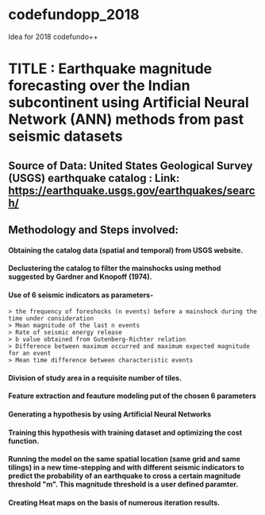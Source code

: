 # codefundopp_2018
Idea for 2018 codefundo++

# TITLE : Earthquake magnitude forecasting over the Indian subcontinent using Artificial Neural Network (ANN) methods from past seismic datasets

## Source of Data: United States Geological Survey (USGS) earthquake catalog : Link: https://earthquake.usgs.gov/earthquakes/search/

## Methodology and Steps involved:

#### Obtaining the catalog data (spatial and temporal) from USGS website. 
#### Declustering the catalog to filter the mainshocks using method suggested by Gardner and Knopoff (1974).

#### Use of 6 seismic indicators as parameters-
    > the frequency of foreshocks (n events) before a mainshock during the time under consideration
    > Mean magnitude of the last n events
    > Rate of seismic energy release
    > b value obtained from Gutenberg-Richter relation 
    > Difference between maximum occurred and maximum expected magnitude for an event
    > Mean time difference between characteristic events

#### Division of study area in a requisite number of tiles.
#### Feature extraction and feauture modeling put of the chosen 6 parameters
#### Generating a hypothesis by using Artificial Neural Networks
#### Training this hypothesis with training dataset and optimizing the cost function.
#### Running the model on the same spatial location (same grid and same tilings) in a new time-stepping and with different seismic         indicators to predict the probability of an earthquake to cross a certain magnitude threshold "m". This magnitude threshold is a user defined paramter. 
#### Creating Heat maps on the basis of numerous iteration results.
